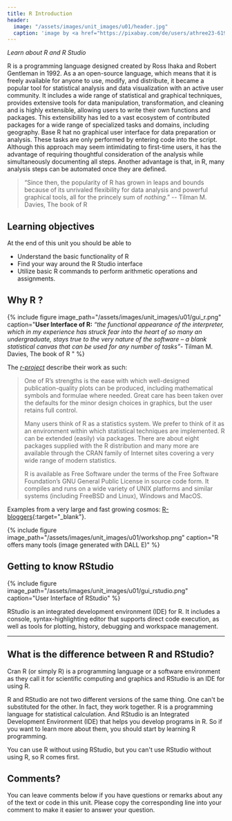 ```yaml
---
title: R Introduction
header:
  image: "/assets/images/unit_images/u01/header.jpg"
  caption: 'image by <a href="https://pixabay.com/de/users/athree23-6195572/?utm_source=link-attribution&utm_medium=referral&utm_campaign=image&utm_content=4855963">Adrian</a> on <a href="https://pixabay.com/de//?utm_source=link-attribution&utm_medium=referral&utm_campaign=image&utm_content=4855963">Pixabay</a>'
---
```

*Learn about R and R Studio*
<!--more-->


R is a programming language designed created by Ross Ihaka and Robert Gentleman in 1992. As a an open-source language, which means that it is freely available for anyone to use, modify, and distribute, it became a popular tool for statistical analysis and data visualization with an active user community. It includes a wide range of statistical and graphical techniques, provides extensive tools for data manipulation, transformation, and cleaning and is highly extensible, allowing users to write their own functions and packages. This extensibility has led to a vast ecosystem of contributed packages for a wide range of specialized tasks and domains, including geography.
Base R hat no graphical user interface for data preparation or analysis. These tasks are only performed by entering code into the script. Although this approach may seem intimidating to first-time users, it has the advantage of requiring thoughtful consideration of the analysis while simultaneously documenting all steps. Another advantage is that, in R, many analysis steps can be automated once they are defined.

> “Since then, the popularity of R has grown in leaps and bounds because of its unrivaled flexibility for data analysis and powerful graphical tools, all for the princely sum of *nothing*.”
 -- Tilman M. Davies, The book of R 

## Learning objectives
At the end of this unit you should be able to
* Understand the basic functionality of R
* Find your way around the R Studio interface
* Utilize basic R commands to perform arithmetic operations and assignments.

## Why  R ?

{% include figure image_path="/assets/images/unit_images/u01/gui_r.png" caption="**User Interface of R:** *“the functional appearance of the interpreter, which in my experience has struck fear into the heart of so many an undergraduate, stays true to the very nature of the software – a blank statistical canvas that can be used for any number of tasks”*- Tilman M. Davies, The book of R " %}

The *[r-project](https://www.r-project.org/)* describe their work as such:


> One of R’s strengths is the ease with which well-designed publication-quality plots can be produced, including mathematical symbols and formulae where needed. Great care has been taken over the defaults for the minor design choices in graphics, but the user retains full control.
>
> Many users think of R as a statistics system. We prefer to think of it as an environment within which statistical techniques are implemented. R can be extended (easily) via packages. There are about eight packages supplied with the R distribution and many more are available through the CRAN family of Internet sites covering a very wide range of modern statistics.
>
> R is available as Free Software under the terms of the Free Software Foundation’s GNU General Public License in source code form. It compiles and runs on a wide variety of UNIX platforms and similar systems (including FreeBSD and Linux), Windows and MacOS.

Examples from a very large and fast growing cosmos: [R-bloggers](https://www.r-bloggers.com/){:target="_blank"}.


{% include figure image_path="/assets/images/unit_images/u01/workshop.png" caption="R offers many tools (image generated with DALL E)" %}

## Getting to know RStudio
{% include figure image_path="/assets/images/unit_images/u01/gui_rstudio.png" caption="User Interface of RStudio" %}

RStudio is an integrated development environment (IDE) for R. It includes a console, syntax-highlighting editor that supports direct code execution, as well as tools for plotting, history, debugging and workspace management.

---

## What is the difference between R and RStudio?

Cran R (or simply R) is a programming language or a software environment as they call it for scientific computing and graphics and RStudio is an IDE for using R.

R and RStudio are not two different versions of the same thing. One can't be substituted for the other. In fact, they work together. R is a programming language for statistical calculation. And RStudio is an Integrated Development Environment (IDE) that helps you develop programs in R. So if you want to learn more about them, you should start by learning R programming.

You can use R without using RStudio, but you can't use RStudio without using R, so R comes first.


## Comments?
You can leave comments below if you have questions or remarks about any of the text or code in this unit. 
Please copy the corresponding line into your comment to make it easier to answer your question.

<script src="https://utteranc.es/client.js" repo="GeoMOER/moer-mpg-data-analysis" issue-term="moer-mpg-data-analysis_unit01" theme="github-light" crossorigin="anonymous" async> </script> 
